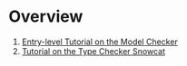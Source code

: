# Overview

1. [Entry-level Tutorial on the Model Checker](./entry-tutorial.md)
1. [Tutorial on the Type Checker Snowcat](./snowcat-tutorial.md)

